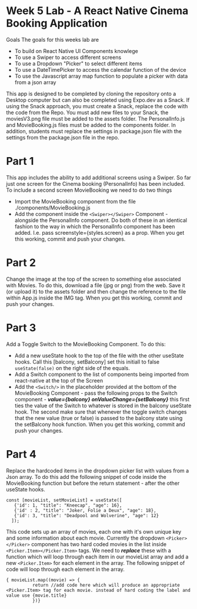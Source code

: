 # Week 5 Lab - A React Native Cinema Booking Application
Goals
The goals for this weeks lab are
- To build on React Native UI Components knowlege
- To use a Swiper to access different screens
- To use a Dropdown "Picker" to select different items
- To use a DateTimePicker to access the calendar function of the device
- To use the Javascript array map function to populate a picker with data from a json array

This app is designed to be completed by cloning the repository onto a Desktop computer but can also be completed using Expo.dev as a Snack. If using the Snack approach, you must create a Snack, replace the code with the code from the Repo. You must add new files to your Snack, the moviesV3.png file must be added to the assets folder. The PersonalInfo.js and MovieBooking.js files must be added to the components folder. In addition, students must replace the settings in package.json file with the settings from the package.json file in the repo.

# Part 1
This app includes the ability to add additional screens using a Swiper. So far just one screen for the Cinema booking (PersonalInfo) has been included. To include a second screen MovieBooking we need to do two things
- Import the MovieBooking component from the file ./components/MovieBooking.js
- Add the component inside the ```<Swiper></Swiper>``` Component - alongside the PersonalInfo component.
Do both of these in an identical fashion to the way in which the PersonalInfo component has been added. I.e. pass screenstyle={styles.screen} as a prop.
When you get this working, commit and push your changes.

# Part 2
Change the image at the top of the screen to something else associated with Movies. To do this, download a file (jpg or png) from the web. Save it (or upload it) to the assets folder and then change the reference to the file within App.js inside the IMG tag.
When you get this working, commit and push your changes.

# Part 3
Add a Toggle Switch to the MovieBooking Component. To do this:
- Add a new useState hook to the top of the file with the other useState hooks. Call this [balcony, setBalcony] set this initiall to false ```useState(false)``` on the right side of the equals. 
- Add a Switch component to the list of components being imported from react-native at the top of the Screen
- Add the ```<Switch/>``` in the placeholder provided at the bottom of the MovieBooking Component - pass the following props to the Switch component - ***value={balcony} onValueChange={setBalcony}*** this first ties the value of the Switch to whatever is stored in the balcony useState hook. The second make sure that whenever the toggle switch changes that the new value (true or false) is passed to the balcony state using the setBalcony hook function.
When you get this working, commit and push your changes.

# Part 4 
Replace the hardcoded items in the dropdown picker list with values from a Json array. To do this add the following snippet of code inside the MovieBooking function but before the return statement - after the other useState hooks. 
```
const [movieList, setMovieList] = useState([
   {'id': 1, "title": "Kneecap", "age": 16},
   {'id' : 2, "title": "Joker, Folie a Deux", "age": 18}, 
   {'id': 3, "title": "Deadpool and Wolverine", "age": 12}
  ]);
```
This code sets up an array of movies, each one with it's own unique key and some information about each movie. Currently the dropdown ```<Picker></Picker>``` component has two hard coded movies in the list inside ```<Picker.Item></Picker.Item>``` tags. We need to ***replace*** these with a function which will loop through each item in our movieList array and add a new ```<Picker.Item>``` for each element in the array. The following snippet of code will loop through each element in the array.
```
{ movieList.map((movie) => {
          return //add code here which will produce an appropriate <Picker.Item> tag for each movie. instead of hard coding the label and value use {movie.title}
          })}
```
